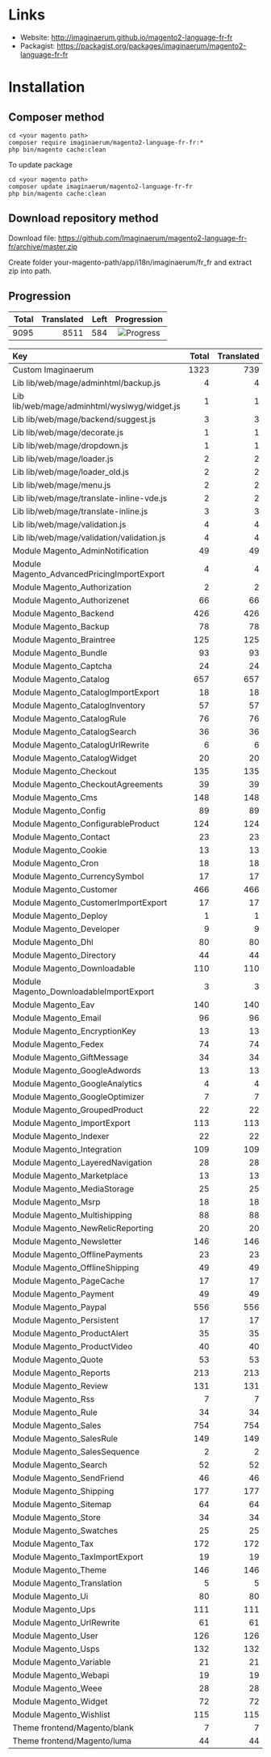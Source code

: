 # Links

* Website: http://imaginaerum.github.io/magento2-language-fr-fr
* Packagist: https://packagist.org/packages/imaginaerum/magento2-language-fr-fr

# Installation

## Composer method

```
cd <your magento path>
composer require imaginaerum/magento2-language-fr-fr:*
php bin/magento cache:clean
```

To update package

```
cd <your magento path>
composer update imaginaerum/magento2-language-fr-fr
php bin/magento cache:clean
```

## Download repository method

Download file: https://github.com/Imaginaerum/magento2-language-fr-fr/archive/master.zip

Create folder your-magento-path/app/i18n/imaginaerum/fr_fr and extract zip into path.

## Progression

| Total | Translated | Left | Progression |
| -------------: | -----------------------: | -----------------------: | :---------: |
| 9095 | 8511 | 584 | ![Progress](http://progressed.io/bar/93) |

| Key | Total | Translated | Left | Progression |
| :----- | -------------: | -----------------------: | -----------------------: | :---------: |
| Custom Imaginaerum | 1323 | 739 | 584 | ![Progress](http://progressed.io/bar/55) |
| Lib lib/web/mage/adminhtml/backup.js | 4 | 4 | 0 | ![Progress](http://progressed.io/bar/100) |
| Lib lib/web/mage/adminhtml/wysiwyg/widget.js | 1 | 1 | 0 | ![Progress](http://progressed.io/bar/100) |
| Lib lib/web/mage/backend/suggest.js | 3 | 3 | 0 | ![Progress](http://progressed.io/bar/100) |
| Lib lib/web/mage/decorate.js | 1 | 1 | 0 | ![Progress](http://progressed.io/bar/100) |
| Lib lib/web/mage/dropdown.js | 1 | 1 | 0 | ![Progress](http://progressed.io/bar/100) |
| Lib lib/web/mage/loader.js | 2 | 2 | 0 | ![Progress](http://progressed.io/bar/100) |
| Lib lib/web/mage/loader_old.js | 2 | 2 | 0 | ![Progress](http://progressed.io/bar/100) |
| Lib lib/web/mage/menu.js | 2 | 2 | 0 | ![Progress](http://progressed.io/bar/100) |
| Lib lib/web/mage/translate-inline-vde.js | 2 | 2 | 0 | ![Progress](http://progressed.io/bar/100) |
| Lib lib/web/mage/translate-inline.js | 3 | 3 | 0 | ![Progress](http://progressed.io/bar/100) |
| Lib lib/web/mage/validation.js | 4 | 4 | 0 | ![Progress](http://progressed.io/bar/100) |
| Lib lib/web/mage/validation/validation.js | 4 | 4 | 0 | ![Progress](http://progressed.io/bar/100) |
| Module Magento_AdminNotification | 49 | 49 | 0 | ![Progress](http://progressed.io/bar/100) |
| Module Magento_AdvancedPricingImportExport | 4 | 4 | 0 | ![Progress](http://progressed.io/bar/100) |
| Module Magento_Authorization | 2 | 2 | 0 | ![Progress](http://progressed.io/bar/100) |
| Module Magento_Authorizenet | 66 | 66 | 0 | ![Progress](http://progressed.io/bar/100) |
| Module Magento_Backend | 426 | 426 | 0 | ![Progress](http://progressed.io/bar/100) |
| Module Magento_Backup | 78 | 78 | 0 | ![Progress](http://progressed.io/bar/100) |
| Module Magento_Braintree | 125 | 125 | 0 | ![Progress](http://progressed.io/bar/100) |
| Module Magento_Bundle | 93 | 93 | 0 | ![Progress](http://progressed.io/bar/100) |
| Module Magento_Captcha | 24 | 24 | 0 | ![Progress](http://progressed.io/bar/100) |
| Module Magento_Catalog | 657 | 657 | 0 | ![Progress](http://progressed.io/bar/100) |
| Module Magento_CatalogImportExport | 18 | 18 | 0 | ![Progress](http://progressed.io/bar/100) |
| Module Magento_CatalogInventory | 57 | 57 | 0 | ![Progress](http://progressed.io/bar/100) |
| Module Magento_CatalogRule | 76 | 76 | 0 | ![Progress](http://progressed.io/bar/100) |
| Module Magento_CatalogSearch | 36 | 36 | 0 | ![Progress](http://progressed.io/bar/100) |
| Module Magento_CatalogUrlRewrite | 6 | 6 | 0 | ![Progress](http://progressed.io/bar/100) |
| Module Magento_CatalogWidget | 20 | 20 | 0 | ![Progress](http://progressed.io/bar/100) |
| Module Magento_Checkout | 135 | 135 | 0 | ![Progress](http://progressed.io/bar/100) |
| Module Magento_CheckoutAgreements | 39 | 39 | 0 | ![Progress](http://progressed.io/bar/100) |
| Module Magento_Cms | 148 | 148 | 0 | ![Progress](http://progressed.io/bar/100) |
| Module Magento_Config | 89 | 89 | 0 | ![Progress](http://progressed.io/bar/100) |
| Module Magento_ConfigurableProduct | 124 | 124 | 0 | ![Progress](http://progressed.io/bar/100) |
| Module Magento_Contact | 23 | 23 | 0 | ![Progress](http://progressed.io/bar/100) |
| Module Magento_Cookie | 13 | 13 | 0 | ![Progress](http://progressed.io/bar/100) |
| Module Magento_Cron | 18 | 18 | 0 | ![Progress](http://progressed.io/bar/100) |
| Module Magento_CurrencySymbol | 17 | 17 | 0 | ![Progress](http://progressed.io/bar/100) |
| Module Magento_Customer | 466 | 466 | 0 | ![Progress](http://progressed.io/bar/100) |
| Module Magento_CustomerImportExport | 17 | 17 | 0 | ![Progress](http://progressed.io/bar/100) |
| Module Magento_Deploy | 1 | 1 | 0 | ![Progress](http://progressed.io/bar/100) |
| Module Magento_Developer | 9 | 9 | 0 | ![Progress](http://progressed.io/bar/100) |
| Module Magento_Dhl | 80 | 80 | 0 | ![Progress](http://progressed.io/bar/100) |
| Module Magento_Directory | 44 | 44 | 0 | ![Progress](http://progressed.io/bar/100) |
| Module Magento_Downloadable | 110 | 110 | 0 | ![Progress](http://progressed.io/bar/100) |
| Module Magento_DownloadableImportExport | 3 | 3 | 0 | ![Progress](http://progressed.io/bar/100) |
| Module Magento_Eav | 140 | 140 | 0 | ![Progress](http://progressed.io/bar/100) |
| Module Magento_Email | 96 | 96 | 0 | ![Progress](http://progressed.io/bar/100) |
| Module Magento_EncryptionKey | 13 | 13 | 0 | ![Progress](http://progressed.io/bar/100) |
| Module Magento_Fedex | 74 | 74 | 0 | ![Progress](http://progressed.io/bar/100) |
| Module Magento_GiftMessage | 34 | 34 | 0 | ![Progress](http://progressed.io/bar/100) |
| Module Magento_GoogleAdwords | 13 | 13 | 0 | ![Progress](http://progressed.io/bar/100) |
| Module Magento_GoogleAnalytics | 4 | 4 | 0 | ![Progress](http://progressed.io/bar/100) |
| Module Magento_GoogleOptimizer | 7 | 7 | 0 | ![Progress](http://progressed.io/bar/100) |
| Module Magento_GroupedProduct | 22 | 22 | 0 | ![Progress](http://progressed.io/bar/100) |
| Module Magento_ImportExport | 113 | 113 | 0 | ![Progress](http://progressed.io/bar/100) |
| Module Magento_Indexer | 22 | 22 | 0 | ![Progress](http://progressed.io/bar/100) |
| Module Magento_Integration | 109 | 109 | 0 | ![Progress](http://progressed.io/bar/100) |
| Module Magento_LayeredNavigation | 28 | 28 | 0 | ![Progress](http://progressed.io/bar/100) |
| Module Magento_Marketplace | 13 | 13 | 0 | ![Progress](http://progressed.io/bar/100) |
| Module Magento_MediaStorage | 25 | 25 | 0 | ![Progress](http://progressed.io/bar/100) |
| Module Magento_Msrp | 18 | 18 | 0 | ![Progress](http://progressed.io/bar/100) |
| Module Magento_Multishipping | 88 | 88 | 0 | ![Progress](http://progressed.io/bar/100) |
| Module Magento_NewRelicReporting | 20 | 20 | 0 | ![Progress](http://progressed.io/bar/100) |
| Module Magento_Newsletter | 146 | 146 | 0 | ![Progress](http://progressed.io/bar/100) |
| Module Magento_OfflinePayments | 23 | 23 | 0 | ![Progress](http://progressed.io/bar/100) |
| Module Magento_OfflineShipping | 49 | 49 | 0 | ![Progress](http://progressed.io/bar/100) |
| Module Magento_PageCache | 17 | 17 | 0 | ![Progress](http://progressed.io/bar/100) |
| Module Magento_Payment | 49 | 49 | 0 | ![Progress](http://progressed.io/bar/100) |
| Module Magento_Paypal | 556 | 556 | 0 | ![Progress](http://progressed.io/bar/100) |
| Module Magento_Persistent | 17 | 17 | 0 | ![Progress](http://progressed.io/bar/100) |
| Module Magento_ProductAlert | 35 | 35 | 0 | ![Progress](http://progressed.io/bar/100) |
| Module Magento_ProductVideo | 40 | 40 | 0 | ![Progress](http://progressed.io/bar/100) |
| Module Magento_Quote | 53 | 53 | 0 | ![Progress](http://progressed.io/bar/100) |
| Module Magento_Reports | 213 | 213 | 0 | ![Progress](http://progressed.io/bar/100) |
| Module Magento_Review | 131 | 131 | 0 | ![Progress](http://progressed.io/bar/100) |
| Module Magento_Rss | 7 | 7 | 0 | ![Progress](http://progressed.io/bar/100) |
| Module Magento_Rule | 34 | 34 | 0 | ![Progress](http://progressed.io/bar/100) |
| Module Magento_Sales | 754 | 754 | 0 | ![Progress](http://progressed.io/bar/100) |
| Module Magento_SalesRule | 149 | 149 | 0 | ![Progress](http://progressed.io/bar/100) |
| Module Magento_SalesSequence | 2 | 2 | 0 | ![Progress](http://progressed.io/bar/100) |
| Module Magento_Search | 52 | 52 | 0 | ![Progress](http://progressed.io/bar/100) |
| Module Magento_SendFriend | 46 | 46 | 0 | ![Progress](http://progressed.io/bar/100) |
| Module Magento_Shipping | 177 | 177 | 0 | ![Progress](http://progressed.io/bar/100) |
| Module Magento_Sitemap | 64 | 64 | 0 | ![Progress](http://progressed.io/bar/100) |
| Module Magento_Store | 34 | 34 | 0 | ![Progress](http://progressed.io/bar/100) |
| Module Magento_Swatches | 25 | 25 | 0 | ![Progress](http://progressed.io/bar/100) |
| Module Magento_Tax | 172 | 172 | 0 | ![Progress](http://progressed.io/bar/100) |
| Module Magento_TaxImportExport | 19 | 19 | 0 | ![Progress](http://progressed.io/bar/100) |
| Module Magento_Theme | 146 | 146 | 0 | ![Progress](http://progressed.io/bar/100) |
| Module Magento_Translation | 5 | 5 | 0 | ![Progress](http://progressed.io/bar/100) |
| Module Magento_Ui | 80 | 80 | 0 | ![Progress](http://progressed.io/bar/100) |
| Module Magento_Ups | 111 | 111 | 0 | ![Progress](http://progressed.io/bar/100) |
| Module Magento_UrlRewrite | 61 | 61 | 0 | ![Progress](http://progressed.io/bar/100) |
| Module Magento_User | 126 | 126 | 0 | ![Progress](http://progressed.io/bar/100) |
| Module Magento_Usps | 132 | 132 | 0 | ![Progress](http://progressed.io/bar/100) |
| Module Magento_Variable | 21 | 21 | 0 | ![Progress](http://progressed.io/bar/100) |
| Module Magento_Webapi | 19 | 19 | 0 | ![Progress](http://progressed.io/bar/100) |
| Module Magento_Weee | 28 | 28 | 0 | ![Progress](http://progressed.io/bar/100) |
| Module Magento_Widget | 72 | 72 | 0 | ![Progress](http://progressed.io/bar/100) |
| Module Magento_Wishlist | 115 | 115 | 0 | ![Progress](http://progressed.io/bar/100) |
| Theme frontend/Magento/blank | 7 | 7 | 0 | ![Progress](http://progressed.io/bar/100) |
| Theme frontend/Magento/luma | 44 | 44 | 0 | ![Progress](http://progressed.io/bar/100) |